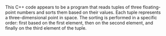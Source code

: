 This C++ code appears to be a program that reads tuples of three floating-point numbers and sorts them based on their values. Each tuple represents a three-dimensional point in space. The sorting is performed in a specific order: first based on the first element, then on the second element, and finally on the third element of the tuple.
